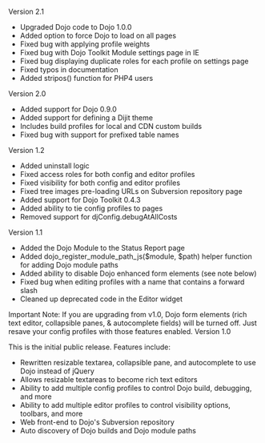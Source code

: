 Version 2.1

  * Upgraded Dojo code to Dojo 1.0.0
  * Added option to force Dojo to load on all pages
  * Fixed bug with applying profile weights
  * Fixed bug with Dojo Toolkit Module settings page in IE
  * Fixed bug displaying duplicate roles for each profile on settings page
  * Fixed typos in documentation
  * Added stripos() function for PHP4 users

Version 2.0

  * Added support for Dojo 0.9.0
  * Added support for defining a Dijit theme
  * Includes build profiles for local and CDN custom builds
  * Fixed bug with support for prefixed table names

Version 1.2

  * Added uninstall logic
  * Fixed access roles for both config and editor profiles
  * Fixed visibility for both config and editor profiles
  * Fixed tree images pre-loading URLs on Subversion repository page
  * Added support for Dojo Toolkit 0.4.3
  * Added ability to tie config profiles to pages
  * Removed support for djConfig.debugAtAllCosts

Version 1.1

  * Added the Dojo Module to the Status Report page
  * Added dojo\_register\_module\_path\_js($module, $path) helper function for adding Dojo module paths
  * Added ability to disable Dojo enhanced form elements (see note below)
  * Fixed bug when editing profiles with a name that contains a forward slash
  * Cleaned up deprecated code in the Editor widget

Important Note: If you are upgrading from v1.0, Dojo form elements (rich text editor, collapsible panes, & autocomplete fields) will be turned off. Just resave your config profiles with those features enabled.
Version 1.0

This is the initial public release. Features include:

  * Rewritten resizable textarea, collapsible pane, and autocomplete to use Dojo instead of jQuery
  * Allows resizable textareas to become rich text editors
  * Ability to add multiple config profiles to control Dojo build, debugging, and more
  * Ability to add multiple editor profiles to control visibility options, toolbars, and more
  * Web front-end to Dojo's Subversion repository
  * Auto discovery of Dojo builds and Dojo module paths